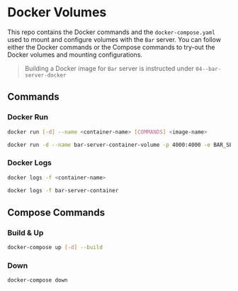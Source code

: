 # Docker Volumes

This repo contains the Docker commands and the `docker-compose.yaml` used to mount and configure volumes with the `Bar` server. You can follow either the Docker commands or the Compose commands to try-out the Docker volumes and mounting configurations.

> Building a Docker image for `Bar` server is instructed under `04--bar-server-docker`

## Commands

### Docker Run

```sh
docker run [-d] --name <container-name> [COMMANDS] <image-name>
```

```sh
docker run -d --name bar-server-container-volume -p 4000:4000 -e BAR_SERVER_ENV_MESSAGE="Another custom message set using the environment variable" -v /usr/app/node_modules -v ./bar-server:/usr/app athiththan11/bar-server:1.0.0
```

### Docker Logs

```sh
docker logs -f <container-name>
```

```sh
docker logs -f bar-server-container
```

## Compose Commands

### Build & Up

```sh
docker-compose up [-d] --build
```

### Down

```sh
docker-compose down
```
